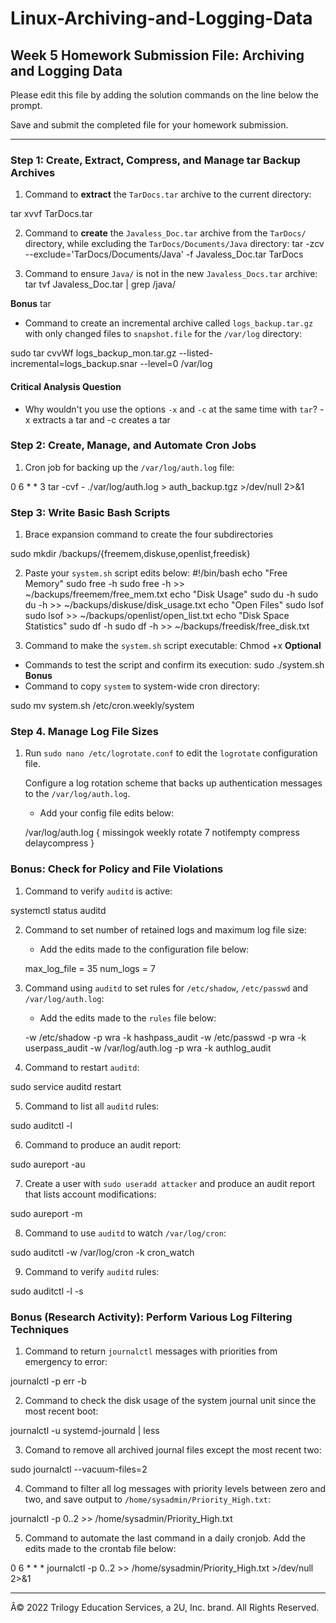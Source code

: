 # Linux-Archiving-and-Logging-Data

## Week 5 Homework Submission File: Archiving and Logging Data

Please edit this file by adding the solution commands on the line below the prompt.

Save and submit the completed file for your homework submission.

---

### Step 1: Create, Extract, Compress, and Manage tar Backup Archives

1. Command to **extract** the `TarDocs.tar` archive to the current directory:

tar xvvf TarDocs.tar

2. Command to **create** the `Javaless_Doc.tar` archive from the `TarDocs/` directory, while excluding the `TarDocs/Documents/Java` directory:
tar -zcv --exclude='TarDocs/Documents/Java' -f Javaless_Doc.tar TarDocs

3. Command to ensure `Java/` is not in the new `Javaless_Docs.tar` archive:
tar tvf Javaless_Doc.tar | grep /java/

**Bonus** tar
- Command to create an incremental archive called `logs_backup.tar.gz` with only changed files to `snapshot.file` for the `/var/log` directory:

sudo tar cvvWf logs_backup_mon.tar.gz --listed-incremental=logs_backup.snar --level=0 /var/log

#### Critical Analysis Question

- Why wouldn't you use the options `-x` and `-c` at the same time with `tar`?
-x extracts a tar and -c creates a tar


### Step 2: Create, Manage, and Automate Cron Jobs

1. Cron job for backing up the `/var/log/auth.log` file:

0 6 * * 3 tar -cvf - ./var/log/auth.log > auth_backup.tgz >/dev/null 2>&1

### Step 3: Write Basic Bash Scripts

1. Brace expansion command to create the four subdirectories

sudo mkdir /backups/{freemem,diskuse,openlist,freedisk}

2. Paste your `system.sh` script edits below:
#!/bin/bash
echo "Free Memory"
sudo free -h
sudo free -h >> ~/backups/freemem/free_mem.txt
echo "Disk Usage"
sudo du -h
sudo du -h >> ~/backups/diskuse/disk_usage.txt
echo "Open Files"
sudo lsof
sudo lsof >> ~/backups/openlist/open_list.txt
echo "Disk Space Statistics"
sudo df -h
sudo df -h >> ~/backups/freedisk/free_disk.txt
                                                

3. Command to make the `system.sh` script executable:
Chmod +x
**Optional**
- Commands to test the script and confirm its execution:
sudo ./system.sh
**Bonus**
- Command to copy `system` to system-wide cron directory:

sudo mv system.sh /etc/cron.weekly/system

### Step 4. Manage Log File Sizes
 
1. Run `sudo nano /etc/logrotate.conf` to edit the `logrotate` configuration file. 

    Configure a log rotation scheme that backs up authentication messages to the `/var/log/auth.log`.

    - Add your config file edits below:

    /var/log/auth.log {
    missingok
    weekly
    rotate 7
    notifempty
    compress
    delaycompress
}


### Bonus: Check for Policy and File Violations

1. Command to verify `auditd` is active:

systemctl status auditd

2. Command to set number of retained logs and maximum log file size:

    - Add the edits made to the configuration file below:

    max_log_file = 35
    num_logs = 7

3. Command using `auditd` to set rules for `/etc/shadow`, `/etc/passwd` and `/var/log/auth.log`:


    - Add the edits made to the `rules` file below:

    -w /etc/shadow -p wra -k hashpass_audit
    -w /etc/passwd -p wra -k userpass_audit
    -w /var/log/auth.log -p wra -k authlog_audit

4. Command to restart `auditd`:

sudo service auditd restart

5. Command to list all `auditd` rules:

sudo auditctl -l

6. Command to produce an audit report:

sudo aureport -au

7. Create a user with `sudo useradd attacker` and produce an audit report that lists account modifications:

sudo aureport -m

8. Command to use `auditd` to watch `/var/log/cron`:

sudo auditctl -w /var/log/cron -k cron_watch


9. Command to verify `auditd` rules:

sudo auditctl -l -s


### Bonus (Research Activity): Perform Various Log Filtering Techniques

1. Command to return `journalctl` messages with priorities from emergency to error:

journalctl -p err -b

2. Command to check the disk usage of the system journal unit since the most recent boot:

journalctl -u systemd-journald | less

3. Comand to remove all archived journal files except the most recent two:

sudo journalctl --vacuum-files=2

4. Command to filter all log messages with priority levels between zero and two, and save output to `/home/sysadmin/Priority_High.txt`:

journalctl -p 0..2 >> /home/sysadmin/Priority_High.txt

5. Command to automate the last command in a daily cronjob. Add the edits made to the crontab file below:

0 6 * * * journalctl -p 0..2 >> /home/sysadmin/Priority_High.txt >/dev/null 2>&1

---
Â© 2022 Trilogy Education Services, a 2U, Inc. brand. All Rights Reserved. 
